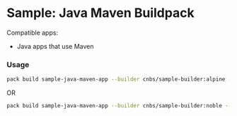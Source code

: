 # Sample: Java Maven Buildpack

Compatible apps:
- Java apps that use Maven

### Usage

```bash
pack build sample-java-maven-app --builder cnbs/sample-builder:alpine --buildpack . --path ../../apps/java-maven
```

OR

```bash
pack build sample-java-maven-app --builder cnbs/sample-builder:noble --buildpack . --path ../../apps/java-maven
```